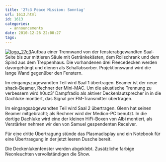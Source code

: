 ```yaml
---
title: '27c3 Peace Mission: Sonntag'
url: 1613.html
id: 1613
categories:
  - announcements
date: 2010-12-26 22:00:27
tags:
---
```


[![](https://blog.shackspace.de/wp-content/uploads/2011/01/logo_27c3.png "logo_27c3")](https://blog.shackspace.de/wp-content/uploads/2011/01/logo_27c3.png)Aufbau einer Trennwand von der fensterabgewandten Saal-Seite bis zur mittleren Säule mit Getränkekästen, dem Rollschrank und dem Spind aus dem Treppenhaus. Die vorhandenen drei Fleecedecken werden davorgehängt und dienen als Schallabsorber. Projektionswand wird die lange Wand gegenüber den Fenstern.

Im eingangszugewandten Teil wird Saal 1 übertragen. Beamer ist der neue shack-Beamer, Rechner der Mini-MAC. Um die akustische Trennung zu verbessern wird h0uz3' Dampfradio als aktiver Deckenlautsprecher in in die Dachluke montiert, das Signal per FM-Transmitter übertragen.

Im eingangsabgewandten Teil wird Saal 2 übertragen. Glenn hat seinen Beamer mitgebracht; als Rechner wird der Medion-PC benutzt. In die dortige Dachluke wird eine der kleinen HiFi-Boxen von Albi montiert, als Verstärker nehmen wir den von Samuel gespendenten Receiver.

Für eine dritte Übertragung stünde das Plasmadisplay  und ein Notebook für eine Übertrasgung in der jetzt leeren Dusche bereit.

Die Deckenlukenfenster werden abgeklebt. Zusätzliche farbige Neonleuchten vervollständigen die Show.